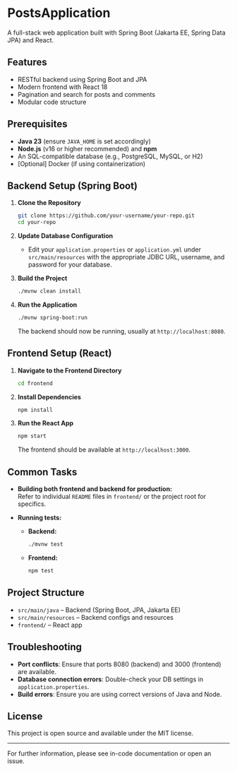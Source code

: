 # PostsApplication

A full-stack web application built with Spring Boot (Jakarta EE, Spring Data JPA) and React.

## Features

- RESTful backend using Spring Boot and JPA
- Modern frontend with React 18
- Pagination and search for posts and comments
- Modular code structure

## Prerequisites

- **Java 23** (ensure `JAVA_HOME` is set accordingly)
- **Node.js** (v16 or higher recommended) and **npm**
- An SQL-compatible database (e.g., PostgreSQL, MySQL, or H2)
- [Optional] Docker (if using containerization)

## Backend Setup (Spring Boot)

1. **Clone the Repository**
    ```sh
    git clone https://github.com/your-username/your-repo.git
    cd your-repo
    ```

2. **Update Database Configuration**
    - Edit your `application.properties` or `application.yml` under `src/main/resources` with the appropriate JDBC URL, username, and password for your database.

3. **Build the Project**
    ```sh
    ./mvnw clean install
    ```

4. **Run the Application**
    ```sh
    ./mvnw spring-boot:run
    ```
   The backend should now be running, usually at `http://localhost:8080`.

## Frontend Setup (React)

1. **Navigate to the Frontend Directory**
    ```sh
    cd frontend
    ```

2. **Install Dependencies**
    ```sh
    npm install
    ```

3. **Run the React App**
    ```sh
    npm start
    ```
   The frontend should be available at `http://localhost:3000`.

## Common Tasks

- **Building both frontend and backend for production:**  
  Refer to individual `README` files in `frontend/` or the project root for specifics.

- **Running tests:**
    - **Backend:**
      ```sh
      ./mvnw test
      ```
    - **Frontend:**
      ```sh
      npm test
      ```

## Project Structure

- `src/main/java` – Backend (Spring Boot, JPA, Jakarta EE)
- `src/main/resources` – Backend configs and resources
- `frontend/` – React app

## Troubleshooting

- **Port conflicts**: Ensure that ports 8080 (backend) and 3000 (frontend) are available.
- **Database connection errors**: Double-check your DB settings in `application.properties`.
- **Build errors**: Ensure you are using correct versions of Java and Node.

## License

This project is open source and available under the MIT license.

---

For further information, please see in-code documentation or open an issue.
